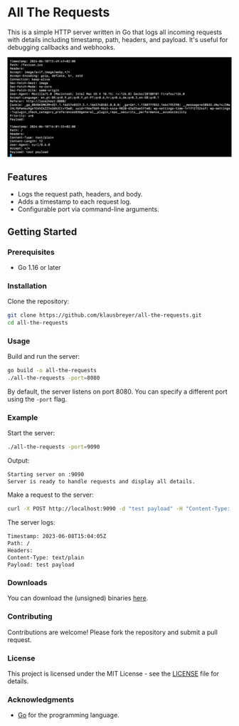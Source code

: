 # All The Requests

This is a simple HTTP server written in Go that logs all incoming requests with details including timestamp, path, headers, and payload. It's useful for debugging callbacks and webhooks.

![Example](example.png)

## Features

- Logs the request path, headers, and body.
- Adds a timestamp to each request log.
- Configurable port via command-line arguments.

## Getting Started

### Prerequisites

- Go 1.16 or later

### Installation

Clone the repository:

```sh
git clone https://github.com/klausbreyer/all-the-requests.git
cd all-the-requests
```

### Usage

Build and run the server:

```sh
go build -o all-the-requests
./all-the-requests -port=8080
```

By default, the server listens on port 8080. You can specify a different port using the `-port` flag.

### Example

Start the server:

```sh
./all-the-requests -port=9090
```

Output:

```
Starting server on :9090
Server is ready to handle requests and display all details.
```

Make a request to the server:

```sh
curl -X POST http://localhost:9090 -d "test payload" -H "Content-Type: text/plain"
```

The server logs:

```
Timestamp: 2023-06-08T15:04:05Z
Path: /
Headers:
Content-Type: text/plain
Payload: test payload
```

### Downloads

You can download the (unsigned) binaries [here](https://github.com/klausbreyer/all-the-requests/tags).

### Contributing

Contributions are welcome! Please fork the repository and submit a pull request.

### License

This project is licensed under the MIT License - see the [LICENSE](LICENSE) file for details.

### Acknowledgments

- [Go](https://golang.org/) for the programming language.
